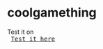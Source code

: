 # coolgamething

Test it on
<kbd> <br> [Test it here](https://will10145.github.io/coolgamething/) <br> </kbd>